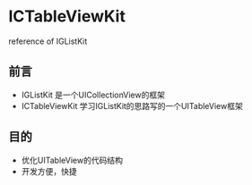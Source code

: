 # ICTableViewKit
reference of IGListKit
## 前言
* IGListKit 是一个UICollectionView的框架
* ICTableViewKit 学习IGListKit的思路写的一个UITableView框架

## 目的
* 优化UITableView的代码结构
* 开发方便，快捷


